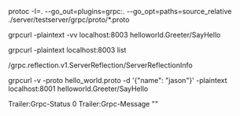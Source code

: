 protoc -I=. --go_out=plugins=grpc:. --go_opt=paths=source_relative ./server/testserver/grpc/proto/*.proto

grpcurl -plaintext -vv localhost:8003 helloworld.Greeter/SayHello

grpcurl -plaintext localhost:8003 list


/grpc.reflection.v1.ServerReflection/ServerReflectionInfo



grpcurl -v -proto hello_world.proto -d '{"name": "jason"}' -plaintext localhost:8001 helloworld.Greeter/SayHello


Trailer:Grpc-Status 0
Trailer:Grpc-Message ""


